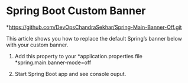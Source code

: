 # Spring Boot Custom Banner
  *https://github.com/DevOpsChandraSekhar/Spring-Main-Banner-Off.git 
  
  
  This article shows you how to replace the default Spring’s banner below with your custom banner.
  1. Add this property to your *application.properties file 
    *spring.main.banner-mode=off

  2. Start Spring Boot app and see console ouput.


  